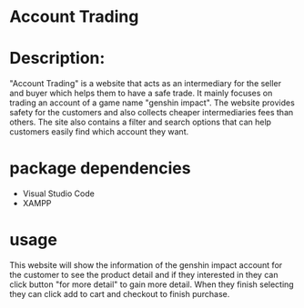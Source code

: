 # Account Trading 
# Description:
"Account Trading" is a website that acts as an intermediary for the seller and buyer which helps them to have a safe trade. It mainly focuses on trading an account of a game name "genshin impact". The website provides safety for the customers and also collects cheaper intermediaries fees than others. The site also contains a filter and search options that can help customers easily find which account they want. 
# package dependencies
- Visual Studio Code
- XAMPP

# usage
This website will show the information of the genshin impact account for the customer to see the product detail and if they interested in they can click button "for more detail" to gain more detail. When they finish selecting they can click add to cart and checkout to finish purchase. 
